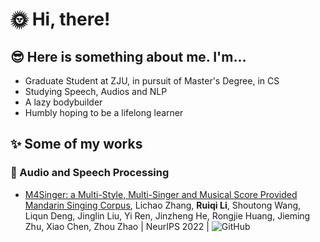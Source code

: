 # 🌞 Hi, there!

## 😎 Here is something about me. I'm...

* Graduate Student at ZJU, in pursuit of Master's Degree, in CS
* Studying Speech, Audios and NLP
* A lazy bodybuilder
* Humbly hoping to be a lifelong learner

## ✨ Some of my works

### 🎤 Audio and Speech Processing

* [M4Singer: a Multi-Style, Multi-Singer and Musical Score Provided Mandarin Singing Corpus](https://openreview.net/forum?id=qiDmAaG6mP), Lichao Zhang, **Ruiqi Li**, Shoutong Wang, Liqun Deng, Jinglin Liu, Yi Ren, Jinzheng He, Rongjie Huang, Jieming Zhu, Xiao Chen, Zhou Zhao  |  NeurIPS 2022  |  ![GitHub](https://img.shields.io/github/stars/M4Singer/M4Singer?label=Code%20Stars&style=plastic)
